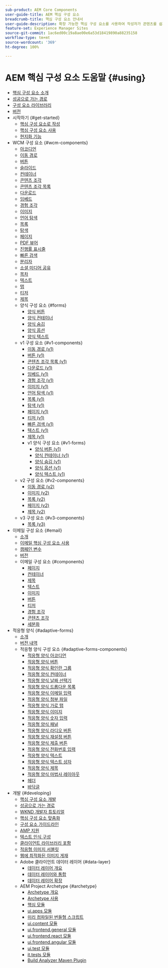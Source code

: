 ```yaml
---
sub-product: AEM Core Components
user-guide-title: AEM 핵심 구성 요소
breadcrumb-title: 핵심 구성 요소 안내서
user-guide-description: 확장 가능한 핵심 구성 요소를 사용하여 작성자가 콘텐츠를 쉽게 만들 수 있습니다.
feature-set: Experience Manager Sites
source-git-commit: 1ac6ed00c19a8ae00e6a53d18419890a88235158
workflow-type: tm+mt
source-wordcount: '369'
ht-degree: 100%

---
```



# AEM 핵심 구성 요소 도움말 {#using}

+ [핵심 구성 요소 소개](introduction.md)
+ [성공으로 가는 경로](developing/success.md)
+ [구성 요소 라이브러리](https://adobe.com/go/aem_cmp_library_kr)
+ [버전](versions.md)
+ 시작하기 {#get-started}
   + [핵심 구성 요소로 작성](get-started/authoring.md)
   + [핵심 구성 요소 사용](get-started/using.md)
   + [현지화 기능](get-started/localization.md)
+ WCM 구성 요소 {#wcm-components}
   + [아코디언](components/accordion.md)
   + [이동 경로](components/breadcrumb.md)
   + [버튼](components/button.md)
   + [슬라이드](components/carousel.md)
   + [컨테이너](components/container.md)
   + [콘텐츠 조각](components/content-fragment-component.md)
   + [콘텐츠 조각 목록](components/content-fragment-list.md)
   + [다운로드](components/download.md)
   + [임베드](components/embed.md)
   + [경험 조각](components/experience-fragment.md)
   + [이미지](components/image.md)
   + [언어 탐색](components/language-navigation.md)
   + [목록](components/list.md)
   + [탐색](components/navigation.md)
   + [페이지](components/page.md)
   + [PDF 뷰어](components/pdf-viewer.md)
   + [진행률 표시줄](components/progress-bar.md)
   + [빠른 검색](components/quick-search.md)
   + [분리자](components/separator.md)
   + [소셜 미디어 공유](components/sharing.md)
   + [목차](components/tableofcontents.md)
   + [텍스트](components/text.md)
   + [탭](components/tabs.md)
   + [티저](components/teaser.md)
   + [제목](components/title.md)
   + 양식 구성 요소 {#forms}
      + [양식 버튼](components/forms/form-button.md)
      + [양식 컨테이너](components/forms/form-container.md)
      + [양식 숨김](components/forms/form-hidden.md)
      + [양식 옵션](components/forms/form-options.md)
      + [양식 텍스트](components/forms/form-text.md)
   + v1 구성 요소 {#v1-components}
      + [이동 경로 (v1)](components/v1/breadcrumb-v1.md)
      + [버튼 (v1)](components/v1/button.md)
      + [콘텐츠 조각 목록 (v1)](components/v1/content-fragment-list.md)
      + [다운로드 (v1)](components/v1/download.md)
      + [임베드 (v1)](components/v1/embed.md)
      + [경험 조각 (v1)](components/v1/experience-fragment.md)
      + [이미지 (v1)](components/v1/image-v1.md)
      + [언어 탐색 (v1)](components/v1/language-navigation.md)
      + [목록 (v1)](components/v1/list-v1.md)
      + [탐색 (v1)](components/v1/navigation.md)
      + [페이지 (v1)](components/v1/page-v1.md)
      + [티저 (v1)](components/v1/teaser.md)
      + [빠른 검색 (v1)](components/v1/quick-search.md)
      + [텍스트 (v1)](components/v1/text-v1.md)
      + [제목 (v1)](components/v1/title-v1.md)
      + v1 양식 구성 요소 {#v1-forms}
         + [양식 버튼 (v1)](components/v1/form-button-v1.md)
         + [양식 컨테이너 (v1)](components/v1/form-container-v1.md)
         + [양식 숨김 (v1)](components/v1/form-hidden-v1.md)
         + [양식 옵션 (v1)](components/v1/form-options-v1.md)
         + [양식 텍스트 (v1)](components/v1/form-text-v1.md)
   + v2 구성 요소 {#v2-components}
      + [이동 경로 (v2)](components/v2/breadcrumb.md)
      + [이미지 (v2)](components/v2/image.md)
      + [목록 (v2)](components/v2/list.md)
      + [페이지 (v2)](components/v2/page.md)
      + [제목 (v2)](components/v2/title.md)
   + v3 구성 요소 {#v3-components}
      + [목록 (v3)](components/v3/list.md)
+ 이메일 구성 요소 {#email}
   + [소개](/help/email/introduction.md)
   + [이메일 핵심 구성 요소 사용](/help/email/using.md)
   + [캠페인 변수](/help/email/campaign-variables.md)
   + [버전](/help/email/versions.md)
   + 이메일 구성 요소 {#components}
      + [페이지](/help/email/components/page.md)
      + [컨테이너](/help/email/components/container.md)
      + [제목](/help/email/components/title.md)
      + [텍스트](/help/email/components/text.md)
      + [이미지](/help/email/components/image.md)
      + [버튼](/help/email/components/button.md)
      + [티저](/help/email/components/teaser.md)
      + [경험 조각](/help/email/components/experience-fragment.md)
      + [콘텐츠 조각](/help/email/components/content-fragment.md)
      + [세분화](/help/email/components/segmentation.md)
+ 적응형 양식 {#adaptive-forms}
   + [소개](/help/adaptive-forms/introduction.md)
   + [버전 내역](/help/adaptive-forms/version.md)
   + 적응형 양식 구성 요소 {#adaptive-forms-components}
      + [적응형 양식 아코디언](/help/adaptive-forms/components/accordion.md)
      + [적응형 양식 버튼](/help/adaptive-forms/components/button.md)
      + [적응형 양식 확인란 그룹](/help/adaptive-forms/components/checkbox-group.md)
      + [적응형 양식 컨테이너](/help/adaptive-forms/components/form-container.md)
      + [적응형 양식 날짜 선택기](/help/adaptive-forms/components/date-picker.md)
      + [적응형 양식 드롭다운 목록](/help/adaptive-forms/components/drop-down.md)
      + [적응형 양식 이메일 입력](/help/adaptive-forms/components/email-input.md)
      + [적응형 양식 첨부 파일](/help/adaptive-forms/components/file-attachment.md)
      + [적응형 양식 가로 탭](/help/adaptive-forms/components/horizontal-tabs.md)
      + [적응형 양식 이미지](/help/adaptive-forms/components/image.md)
      + [적응형 양식 숫자 입력](/help/adaptive-forms/components/number-input.md)
      + [적응형 양식 패널](/help/adaptive-forms/components/panel-container.md)
      + [적응형 양식 라디오 버튼](/help/adaptive-forms/components/radio-button.md)
      + [적응형 양식 재설정 버튼](/help/adaptive-forms/components/reset-button.md)
      + [적응형 양식 제출 버튼](/help/adaptive-forms/components/submit-button.md)
      + [적응형 양식 전화번호 입력](/help/adaptive-forms/components/telephone-input.md)
      + [적응형 양식 텍스트](/help/adaptive-forms/components/text.md)
      + [적응형 양식 텍스트 상자](/help/adaptive-forms/components/text-input.md)
      + [적응형 양식 제목](/help/adaptive-forms/components/title.md)
      + [적응형 양식 마법사 레이아웃](/help/adaptive-forms/components/wizard.md)
      + [헤더](/help/adaptive-forms/components/header.md)
      + [바닥글](/help/adaptive-forms/components/footer.md)
+ 개발 {#developing}
   + [핵심 구성 요소 개발](developing/overview.md)
   + [성공으로 가는 경로](https://experienceleague.adobe.com/docs/experience-manager-core-components/using/success.html)
   + [WKND 개발자 튜토리얼](https://experienceleague.adobe.com/docs/experience-manager-learn/getting-started-wknd-tutorial-develop/overview.html)
   + [핵심 구성 요소 맞춤화](developing/customizing.md)
   + [구성 요소 가이드라인](developing/guidelines.md)
   + [AMP 지원](developing/amp.md)
   + [텍스트 인식 구성](developing/context-aware-configs.md)
   + [클라이언트 라이브러리 포함](developing/including-clientlibs.md)
   + [적응형 이미지 서블릿](/help/developing/adaptive-image-servlet.md)
   + [웹에 최적화된 이미지 게재](/help/developing/web-optimized-image-delivery.md)
   + Adobe 클라이언트 데이터 레이어 {#data-layer}
      + [데이터 레이어 개요](developing/data-layer/overview.md)
      + [데이터 레이어와 통합](developing/data-layer/integrations.md)
      + [데이터 레이어 확장](developing/data-layer/extending.md)
   + AEM Project Archetype {#archetype}
      + [Archetype 개요](developing/archetype/overview.md)
      + [Archetype 사용](developing/archetype/using.md)
      + [핵심 모듈](developing/archetype/core.md)
      + [ui.apps 모듈](developing/archetype/uiapps.md)
      + [미리 컴파일된 번들형 스크립트](developing/archetype/precompiled-bundled-scripts.md)
      + [ui.content 모듈](developing/archetype/uicontent.md)
      + [ui.frontend.general 모듈](developing/archetype/uifrontend.md)
      + [ui.frontend.react 모듈](developing/archetype/uifrontend-react.md)
      + [ui.frontend.angular 모듈](developing/archetype/uifrontend-angular.md)
      + [ui.test 모듈](developing/archetype/uitests.md)
      + [it.tests 모듈](developing/archetype/ittests.md)
      + [Build Analyzer Maven Plugin](developing/archetype/build-analyzer-maven-plugin.md)
